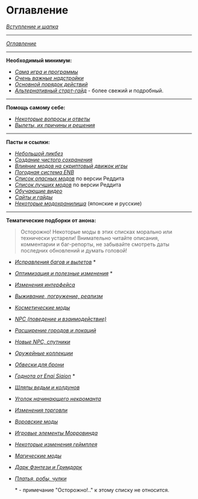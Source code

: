 # Оглавление

[*Вступление и шапка*](00_Вступление_и_шапка.md)

------

[*Оглавление*](01_Оглавление.md)

------

**Необходимый минимум:**

+ [*Сама игра и программы*](01_Minimum/01_Сама_игра_и_программы.md)
+ [*Очень важные надстройки*](01_Minimum/02_Очень_важные_надстройки.md)
+ [*Основной порядок действий*](01_Minimum/03_Основной_порядок_действий.md)
+ [*Альтернативный старт-гайд*](01_Minimum/04_Альтернативный_старт_гайд.md) - более свежий и подробный.

------

**Помощь самому себе:**

+ [*Некоторые вопросы и ответы*](02_Self-Help/01_Некоторые_вопросы_и_ответы.md)
+ [*Вылеты, их причины и решения*](02_Self-Help/02_Вылеты_их_причины_и_решения.md)

------

**Пасты и ссылки:**

+ [*Небольшой ликбез*](03_Texts_And_Links/01_Небольшой_ликбез.md)
+ [*Создание чистого сохранения*](03_Texts_And_Links/03_Создание_чистого_сохранения.md)
+ [*Влияние модов на скриптовый движок игры*](03_Texts_And_Links/04_Влияние_модов_на_скриптовый_движок_игры.md)
+ [*Погодная система ENB*](03_Texts_And_Links/05_Погодная_система_ENB.md)
+ [*Список опасных модов*](https://www.reddit.com/r/skyrimmods/wiki/dangerous_mods_masterlist) по версии Реддита
+ [*Список лучших модов*](https://www.reddit.com/r/skyrimmods/wiki/best_mods_for) по версии Реддита
+ [*Обучающие видео*](03_Texts_And_Links/06_Обучающие_видео.md)
+ [*Сайты и гайды*](03_Texts_And_Links/07_Сайты_и_гайды.md)
+ [*Некоторые модохранилища*](03_Texts_And_Links/08_Модохранилища.md) (японские и русские)

------

**Тематические подборки от анона:**

> Осторожно! Некоторые моды в этих списках морально или технически устарели! Внимательно читайте описания, комментарии и баг-репорты, не забывайте смотреть даты последних обновлений и думать головой!

+ [*Исправления багов и вылетов*](04_Anon_Collection/01_Исправления_багов_и_вылетов.md) *
+ [*Оптимизация и полезные изменения*](04_Anon_Collection/02_Оптимизация_и_полезные_изменения.md) *
+ [*Изменения интерфейса*](04_Anon_Collection/03_Изменения_интерфейса.md)
+ [*Выживание, погружение, реализм*](04_Anon_Collection/04_Выживание_погружение_реализм.md)
+ [*Косметические моды*](04_Anon_Collection/05_Косметические_моды.md)
+ [*NPC (поведение и взаимодействие)*](04_Anon_Collection/06_NPC_поведение_и_взаимодействие.md)
+ [*Расширение городов и локаций*](04_Anon_Collection/07_Расширение_городов_и_локаций.md)
+ [*Новые NPC, спутники*](04_Anon_Collection/08_Новые_NPC_спутники.md)
+ [*Оружейные коллекции*](04_Anon_Collection/09_Оружейные_коллекции.md)
+ [*Обвески для брони*](04_Anon_Collection/10_Обвески_для_брони.md)
+ [*Годнота от Enai Siaion*](04_Anon_Collection/11_Годнота_от_Enai_Siaion.md) *
+ [*Шляпы ведьм и колдунов*](04_Anon_Collection/12_Шляпы_ведьм_и_колдунов.md)
+ [*Уголок начинающего некроманта*](04_Anon_Collection/13_Уголок_начинающего_некроманта.md)
+ [*Изменения торговли*](04_Anon_Collection/14_Изменения_торговли.md)
+ [*Воровские моды*](04_Anon_Collection/15_Воровские_моды.md)
+ [*Игровые элементы Морровинда*](04_Anon_Collection/16_Игровые_элементы_Морровинда.md)
+ [*Некоторые изменения геймплея*](04_Anon_Collection/17_Некоторые_изменения_геймплея.md)
+ [*Магические моды*](04_Anon_Collection/18_Магические_моды.md)
+ [*Дарк Фэнтези и Гримдарк*](04_Anon_Collection/19_Дарк_Фэнтези_и_Гримдарк.md)
+ [*Платья, робы, чулки*](04_Anon_Collection/20_Платья_робы_чулки.md)

    \* - примечание "Осторожно!.." к этому списку не относится.
